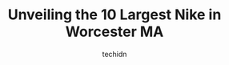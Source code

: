 ---
layout: ampstory
image: https://i0.wp.com/www.depkes.org/wp-content/uploads/2023/06/nike-0-in-worcester-ma-1685967068.jpeg?resize=640,853
author: techidn
featured: false
description: Discover the impressive array of Nike options in Worcester MA, where you can find 10 of the largest Nike establishments in the area. From renowned classics to hidden gems, Worcester MA offer
title: Unveiling the 10 Largest Nike in Worcester MA
cover:
   title: Unveiling the 10 Largest Nike in Worcester MA
   subtitle: Rickpate
   background: https://www.depkes.org/wp-content/uploads/2023/06/nike-0-in-worcester-ma-1685967068.jpeg

pages: 
 - layout: thirds
   top: <h1>#1 Nike Factory Store</h1>
   bottom: "<p>Great deals! The staff is incredibly professional and helpful. My tip for an even better experience is to ensure that you have the Nike app installed on your phone before</p>"
   background: https://www.depkes.org/wp-content/uploads/2023/06/nike-1-in-worcester-ma-1685967069.jpeg
   backgroundblur: true
 - layout: thirds
   top: <h1>#2 Nike Factory Store</h1>
   bottom: "<p>300 Artisan Way, Somerville, MA 02145, United States</p>"
   background: https://www.depkes.org/wp-content/uploads/2023/06/nike-2-in-worcester-ma-1685967069.jpeg
   cta:
      link: https://www.depkes.org/blog/unveiling-the-10-largest-nike-in-worcester-ma/
      text: Unveiling the 10 Largest Nike in Worcester MA
 - layout: thirds
   top: <h1>#3 Kohls</h1>
   bottom: "<p>10 Country Club Blvd, Worcester, MA 01605, United States</p>"
   background: https://www.depkes.org/wp-content/uploads/2023/06/nike-3-in-worcester-ma-1685967070.jpeg
   cta:
      link: https://www.depkes.org/blog/unveiling-the-10-largest-nike-in-worcester-ma/
      text: Unveiling the 10 Largest Nike in Worcester MA
 - layout: thirds
   top: <h1>#4 Nike Factory Store</h1>
   bottom: "<p>33 District Ave, Dorchester, MA 02125, United States</p>"
   background: https://images.unsplash.com/photo-1608501821300-4f99e58bba77?ixlib=rb-4.0.3&ixid=MnwxMjA3fDB8MHxwaG90by1wYWdlfHx8fGVufDB8fHx8&auto=format&fit=crop&w=640&h=853&q=80
   cta:
      link: https://www.depkes.org/blog/unveiling-the-10-largest-nike-in-worcester-ma/
      text: Unveiling the 10 Largest Nike in Worcester MA
 - layout: thirds
   top: <h1>#5 Burlington</h1>
   bottom: "<p>344 Greenwood St, Worcester, MA 01607, United States</p>"
   background: https://images.unsplash.com/photo-1591393223703-56fe1347ac62?ixlib=rb-4.0.3&ixid=MnwxMjA3fDB8MHxwaG90by1wYWdlfHx8fGVufDB8fHx8&auto=format&fit=crop&w=640&h=853&q=80
   cta:
      link: https://www.depkes.org/blog/unveiling-the-10-largest-nike-in-worcester-ma/
      text: Unveiling the 10 Largest Nike in Worcester MA
 - layout: thirds
   top: <h1>#6 Sneakerama</h1>
   bottom: "<p>12 Lake Ave, Worcester, MA 01604, United States</p>"
   background: https://images.unsplash.com/photo-1620421680010-0766ff230392?ixlib=rb-4.0.3&ixid=MnwxMjA3fDB8MHxwaG90by1wYWdlfHx8fGVufDB8fHx8&auto=format&fit=crop&w=640&h=853&q=80
   cta:
      link: https://www.depkes.org/blog/unveiling-the-10-largest-nike-in-worcester-ma/
      text: Unveiling the 10 Largest Nike in Worcester MA
 - layout: thirds
   top: <h1>#7 Q-Look Bridal</h1>
   bottom: "<p>1219 Main St, Worcester, MA 01603, United States</p>"
   background: https://images.unsplash.com/photo-1524169358666-79f22534bc6e?ixlib=rb-4.0.3&ixid=MnwxMjA3fDB8MHxwaG90by1wYWdlfHx8fGVufDB8fHx8&auto=format&fit=crop&w=640&h=853&q=80
   cta:
      link: https://www.depkes.org/blog/unveiling-the-10-largest-nike-in-worcester-ma/
      text: Unveiling the 10 Largest Nike in Worcester MA
 - layout: thirds
   middle: Continue reading...
   background: https://images.unsplash.com/photo-1561679660-d00ee1e0dc8e?ixlib=rb-4.0.3&ixid=MnwxMjA3fDB8MHxwaG90by1wYWdlfHx8fGVufDB8fHx8&auto=format&fit=crop&w=640&h=853&q=80
   cta:
      link: https://www.depkes.org/blog/unveiling-the-10-largest-nike-in-worcester-ma/
      text: Unveiling the 10 Largest Nike in Worcester MA
      
---